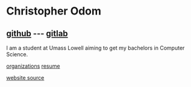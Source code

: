 <!--
    This program is free software: you can redistribute it and/or modify
    it under the terms of the GNU General Public License as published by
    the Free Software Foundation, either version 3 of the License, or
    (at your option) any later version.

    This program is distributed in the hope that it will be useful,
    but WITHOUT ANY WARRANTY; without even the implied warranty of
    MERCHANTABILITY or FITNESS FOR A PARTICULAR PURPOSE.  See the
    GNU General Public License for more details.

    You should have received a copy of the GNU General Public License
    along with this program.  If not, see <https://www.gnu.org/licenses/>.
-->

# Christopher Odom

## [github](https://github.com/Codom) --- [gitlab](https://gitlab.com/Codom)

I am a student at Umass Lowell aiming to 
get my bachelors in Computer Science.

[organizations](./organizations.html) [resume](./resume.pdf)


[website source](https://github.com/Codom/Codom.github.io)
